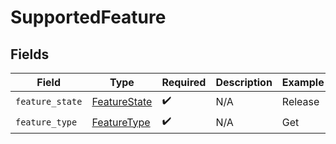 # SupportedFeature


## Fields

| Field                                               | Type                                                | Required                                            | Description                                         | Example                                             |
| --------------------------------------------------- | --------------------------------------------------- | --------------------------------------------------- | --------------------------------------------------- | --------------------------------------------------- |
| `feature_state`                                     | [FeatureState](../../models/shared/featurestate.md) | :heavy_check_mark:                                  | N/A                                                 | Release                                             |
| `feature_type`                                      | [FeatureType](../../models/shared/featuretype.md)   | :heavy_check_mark:                                  | N/A                                                 | Get                                                 |